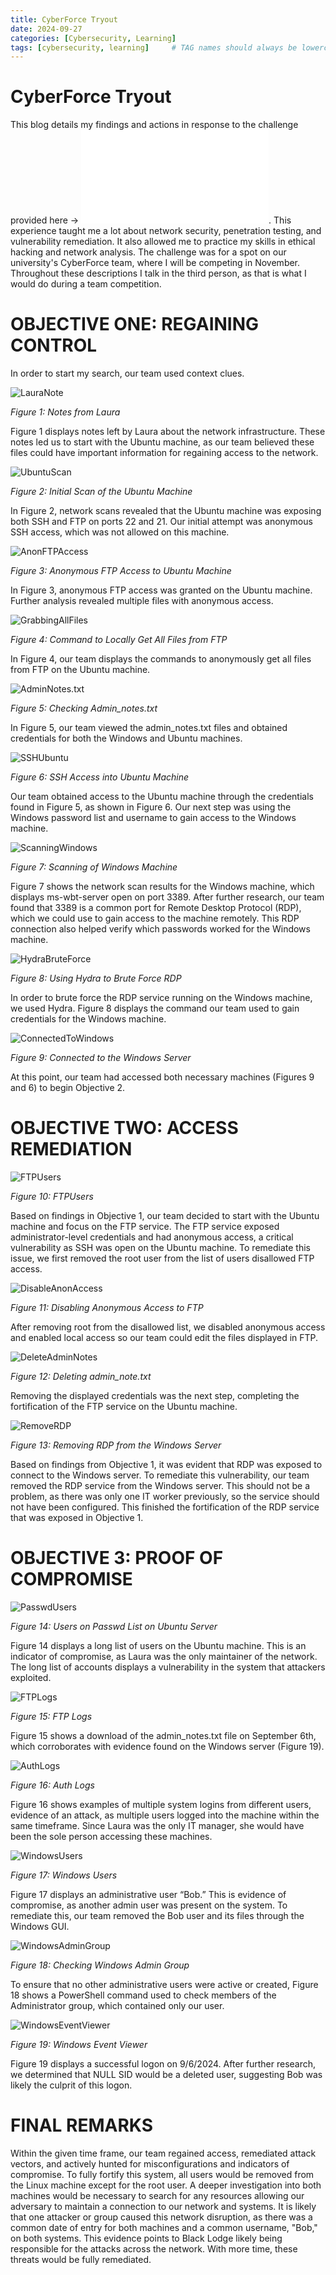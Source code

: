 ```yaml
---
title: CyberForce Tryout
date: 2024-09-27
categories: [Cybersecurity, Learning]
tags: [cybersecurity, learning]     # TAG names should always be lowercase
---
```

# CyberForce Tryout
This blog details my findings and actions in response to the challenge provided here -> 
![InstructionsPDF](/assets/images/Blue%20Team%20Tryout%20Instructions.pdf). This experience taught me a lot about network security, penetration testing, and vulnerability remediation. It also allowed me to practice my skills in ethical hacking and network analysis. The challenge was for a spot on our university's CyberForce team, where I will be competing in November. Throughout these descriptions I talk in the third person, as that is what I would do during a team competition.

# OBJECTIVE ONE: REGAINING CONTROL

In order to start my search, our team used context clues.

![LauraNote](/assets/images/Laura%20Note.png)

*Figure 1: Notes from Laura* 

Figure 1 displays notes left by Laura about the network infrastructure. These notes led us to start with the Ubuntu machine, as our team believed these files could have important information for regaining access to the network.

![UbuntuScan](/assets/images/First%20Nmap%20Ubuntu.png)

*Figure 2: Initial Scan of the Ubuntu Machine* 

In Figure 2, network scans revealed that the Ubuntu machine was exposing both SSH and FTP on ports 22 and 21. Our initial attempt was anonymous SSH access, which was not allowed on this machine.

![AnonFTPAccess](/assets/images/Anon%20FTP%20Access.png)

*Figure 3: Anonymous FTP Access to Ubuntu Machine*  

In Figure 3, anonymous FTP access was granted on the Ubuntu machine. Further analysis revealed multiple files with anonymous access.

![GrabbingAllFiles](/assets/images/GrabbingAllFiles.png)

*Figure 4: Command to Locally Get All Files from FTP*

In Figure 4, our team displays the commands to anonymously get all files from FTP on the Ubuntu machine.

![AdminNotes.txt](/assets/images/AdminCreds.png)

*Figure 5: Checking Admin_notes.txt*

In Figure 5, our team viewed the admin_notes.txt files and obtained credentials for both the Windows and Ubuntu machines.

![SSHUbuntu](/assets/images/UbuntuSSH.png)

*Figure 6: SSH Access into Ubuntu Machine* 

Our team obtained access to the Ubuntu machine through the credentials found in Figure 5, as shown in Figure 6. Our next step was using the Windows password list and username to gain access to the Windows machine.

![ScanningWindows](/assets/images/WindowsScan.png)

*Figure 7: Scanning of Windows Machine*

Figure 7 shows the network scan results for the Windows machine, which displays ms-wbt-server open on port 3389. After further research, our team found that 3389 is a common port for Remote Desktop Protocol (RDP), which we could use to gain access to the machine remotely. This RDP connection also helped verify which passwords worked for the Windows machine.

![HydraBruteForce](/assets/images/HydraBruteForce.png)

*Figure 8: Using Hydra to Brute Force RDP* 

In order to brute force the RDP service running on the Windows machine, we used Hydra. Figure 8 displays the command our team used to gain credentials for the Windows machine.

![ConnectedToWindows](/assets/images/OntoWindows.png)

*Figure 9: Connected to the Windows Server*

At this point, our team had accessed both necessary machines (Figures 9 and 6) to begin Objective 2.

# OBJECTIVE TWO: ACCESS REMEDIATION

![FTPUsers](/assets/images/FTPUsers.png)

*Figure 10: FTPUsers*

Based on findings in Objective 1, our team decided to start with the Ubuntu machine and focus on the FTP service. The FTP service exposed administrator-level credentials and had anonymous access, a critical vulnerability as SSH was open on the Ubuntu machine. To remediate this issue, we first removed the root user from the list of users disallowed FTP access.

![DisableAnonAccess](/assets/images/AnonFTPDisable.png)

*Figure 11: Disabling Anonymous Access to FTP*

After removing root from the disallowed list, we disabled anonymous access and enabled local access so our team could edit the files displayed in FTP.

![DeleteAdminNotes](/assets/images/removeAdminNotes.png)

*Figure 12: Deleting admin_note.txt*

Removing the displayed credentials was the next step, completing the fortification of the FTP service on the Ubuntu machine.

![RemoveRDP](/assets/images/RemoveRDP.png)

*Figure 13: Removing RDP from the Windows Server*

Based on findings from Objective 1, it was evident that RDP was exposed to connect to the Windows server. To remediate this vulnerability, our team removed the RDP service from the Windows server. This should not be a problem, as there was only one IT worker previously, so the service should not have been configured. This finished the fortification of the RDP service that was exposed in Objective 1.

# OBJECTIVE 3: PROOF OF COMPROMISE

![PasswdUsers](/assets/images/PasswdList.png)

*Figure 14: Users on Passwd List on Ubuntu Server* 

Figure 14 displays a long list of users on the Ubuntu machine. This is an indicator of compromise, as Laura was the only maintainer of the network. The long list of accounts displays a vulnerability in the system that attackers exploited.

![FTPLogs](/assets/images/FTPLogs.png)

*Figure 15: FTP Logs* 

Figure 15 shows a download of the admin_notes.txt file on September 6th, which corroborates with evidence found on the Windows server (Figure 19).

![AuthLogs](/assets/images/Auth%20Logs.png)

*Figure 16: Auth Logs*

Figure 16 shows examples of multiple system logins from different users, evidence of an attack, as multiple users logged into the machine within the same timeframe. Since Laura was the only IT manager, she would have been the sole person accessing these machines.

![WindowsUsers](/assets/images/WindowsUsers.png)

*Figure 17: Windows Users*

Figure 17 displays an administrative user “Bob.” This is evidence of compromise, as another admin user was present on the system. To remediate this, our team removed the Bob user and its files through the Windows GUI.

![WindowsAdminGroup](/assets/images/Powershell%20Command.png)

*Figure 18: Checking Windows Admin Group* 

To ensure that no other administrative users were active or created, Figure 18 shows a PowerShell command used to check members of the Administrator group, which contained only our user.

![WindowsEventViewer](/assets/images/WindowsEventViewer.png)

*Figure 19: Windows Event Viewer*

Figure 19 displays a successful logon on 9/6/2024. After further research, we determined that NULL SID would be a deleted user, suggesting Bob was likely the culprit of this logon.

# FINAL REMARKS

Within the given time frame, our team regained access, remediated attack vectors, and actively hunted for misconfigurations and indicators of compromise. To fully fortify this system, all users would be removed from the Linux machine except for the root user. A deeper investigation into both machines would be necessary to search for any resources allowing our adversary to maintain a connection to our network and systems. It is likely that one attacker or group caused this network disruption, as there was a common date of entry for both machines and a common username, "Bob," on both systems. This evidence points to Black Lodge likely being responsible for the attacks across the network. With more time, these threats would be fully remediated.

